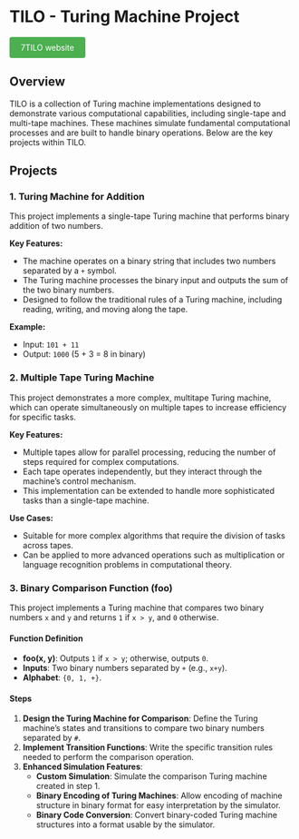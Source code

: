 # TILO - Turing Machine Project

<a href="https://sites.google.com/view/7tilo-xtilo/home" style="background-color: #4CAF50; color: white; padding: 10px 20px; text-align: center; text-decoration: none; display: inline-block; border-radius: 4px;">7TILO website</a>

## Overview
TILO is a collection of Turing machine implementations designed to demonstrate various computational capabilities, including single-tape and multi-tape machines. These machines simulate fundamental computational processes and are built to handle binary operations. Below are the key projects within TILO.

## Projects

### 1. **Turing Machine for Addition**
   This project implements a single-tape Turing machine that performs binary addition of two numbers.

   **Key Features:**
   - The machine operates on a binary string that includes two numbers separated by a `+` symbol.
   - The Turing machine processes the binary input and outputs the sum of the two binary numbers.
   - Designed to follow the traditional rules of a Turing machine, including reading, writing, and moving along the tape.

   **Example:**
   - Input: `101 + 11`
   - Output: `1000` (5 + 3 = 8 in binary)

### 2. **Multiple Tape Turing Machine**
   This project demonstrates a more complex, multitape Turing machine, which can operate simultaneously on multiple tapes to increase efficiency for specific tasks.

   **Key Features:**
   - Multiple tapes allow for parallel processing, reducing the number of steps required for complex computations.
   - Each tape operates independently, but they interact through the machine’s control mechanism.
   - This implementation can be extended to handle more sophisticated tasks than a single-tape machine.

   **Use Cases:**
   - Suitable for more complex algorithms that require the division of tasks across tapes.
   - Can be applied to more advanced operations such as multiplication or language recognition problems in computational theory.

### 3. Binary Comparison Function (foo)

This project implements a Turing machine that compares two binary numbers `x` and `y` and returns `1` if `x > y`, and `0` otherwise.

#### Function Definition
- **foo(x, y)**: Outputs `1` if `x > y`; otherwise, outputs `0`.
- **Inputs**: Two binary numbers separated by `+` (e.g., `x+y`).
- **Alphabet**: `{0, 1, +}`.

#### Steps
1. **Design the Turing Machine for Comparison**: Define the Turing machine’s states and transitions to compare two binary numbers separated by `#`.
2. **Implement Transition Functions**: Write the specific transition rules needed to perform the comparison operation.
3. **Enhanced Simulation Features**:
   - **Custom Simulation**: Simulate the comparison Turing machine created in step 1.
   - **Binary Encoding of Turing Machines**: Allow encoding of machine structure in binary format for easy interpretation by the simulator.
   - **Binary Code Conversion**: Convert binary-coded Turing machine structures into a format usable by the simulator.

